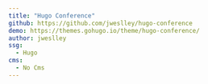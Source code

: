 ```yaml
---
title: "Hugo Conference"
github: https://github.com/jweslley/hugo-conference
demo: https://themes.gohugo.io/theme/hugo-conference/
author: jweslley
ssg:
  - Hugo
cms:
  - No Cms
---
```

